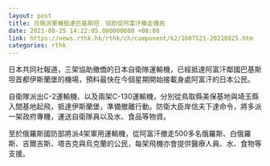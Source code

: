 ```yaml
---
layout: post
title: 日俄派軍機抵達巴基斯坦　協助從阿富汗撤走僑民
date: 2021-08-25 14:22:05.000000000 +08:00
link: https://news.rthk.hk/rthk/ch/component/k2/1607521-20210825.htm
categories: rthk
---
```


日本共同社報道，三架協助撤僑的日本自衛隊運輸機，已經抵達阿富汗鄰國巴基斯坦首都伊斯蘭堡的機場，預料最快在今個星期開始接載身處阿富汗的日本公民。

自衛隊派出C-2運輸機、以及兩架C-130運輸機，分別從鳥取縣美保基地與埼玉縣入間基地起飛，抵達伊斯蘭堡，準備撤離行動。防衛大臣岸信夫下達命令，將多派一架政府專機，運送自衛隊員以及水、食品等物資。

至於俄羅斯國防部將派4架軍用運輸機，從阿富汗撤走500多名俄羅斯、白俄羅斯、吉爾吉斯、塔吉克與烏克蘭的公民，每架飛機亦會提供醫療人員、水、食物等支援。
